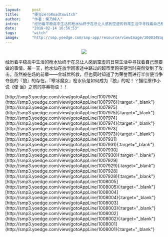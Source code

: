 ```yaml
---
layout:     post
title:      "便当zeroRoadtowitch"
author:     "作者：柴乃棹人"
intro:      "经历着平稳高中生活的枪水仙终于在总让人感到空虚的日常生活中寻找着自己想要做的事情。某一天，枪水仙在放学回家途中路过的超市里购买便当时突然受到了攻击。虽然被在场的前辈——金城优所救，但也同时知道了为荣誉而进行半价便当争夺战的『狼』的存在。『寒冰魔女』枪水仙是如何成为『狼』的呢！？描绘原作小说《便·当》之前的序幕物语！！"
date:       "2018-02-14 16:56:53"
tags:       "witch"
image:      "http://smp.yoedge.com/smp-app/resource/viewImage/1000348appline.png"
---
```

<div style="text-align: center">
<p><img src="http://smp.yoedge.com/smp-app/resource/viewImage/1000348appline.png"/></p>
</div>
<p class="post-meta">
<span>经历着平稳高中生活的枪水仙终于在总让人感到空虚的日常生活中寻找着自己想要做的事情。某一天，枪水仙在放学回家途中路过的超市里购买便当时突然受到了攻击。虽然被在场的前辈——金城优所救，但也同时知道了为荣誉而进行半价便当争夺战的『狼』的存在。『寒冰魔女』枪水仙是如何成为『狼』的呢！？描绘原作小说《便·当》之前的序幕物语！！</span>
</p>
[http://smp3.yoedge.com/view/gotoAppLine/1007976](http://smp3.yoedge.com/view/gotoAppLine/1007976){:target="_blank"}
[http://smp3.yoedge.com/view/gotoAppLine/1007975](http://smp3.yoedge.com/view/gotoAppLine/1007975){:target="_blank"}
[http://smp3.yoedge.com/view/gotoAppLine/1007974](http://smp3.yoedge.com/view/gotoAppLine/1007974){:target="_blank"}
[http://smp3.yoedge.com/view/gotoAppLine/1007973](http://smp3.yoedge.com/view/gotoAppLine/1007973){:target="_blank"}
[http://smp3.yoedge.com/view/gotoAppLine/1007931](http://smp3.yoedge.com/view/gotoAppLine/1007931){:target="_blank"}
[http://smp3.yoedge.com/view/gotoAppLine/1007930](http://smp3.yoedge.com/view/gotoAppLine/1007930){:target="_blank"}
[http://smp3.yoedge.com/view/gotoAppLine/1007929](http://smp3.yoedge.com/view/gotoAppLine/1007929){:target="_blank"}
[http://smp3.yoedge.com/view/gotoAppLine/1007928](http://smp3.yoedge.com/view/gotoAppLine/1007928){:target="_blank"}
[http://smp3.yoedge.com/view/gotoAppLine/1008005](http://smp3.yoedge.com/view/gotoAppLine/1008005){:target="_blank"}
[http://smp3.yoedge.com/view/gotoAppLine/1008004](http://smp3.yoedge.com/view/gotoAppLine/1008004){:target="_blank"}
[http://smp3.yoedge.com/view/gotoAppLine/1008003](http://smp3.yoedge.com/view/gotoAppLine/1008003){:target="_blank"}
[http://smp3.yoedge.com/view/gotoAppLine/1008002](http://smp3.yoedge.com/view/gotoAppLine/1008002){:target="_blank"}
[http://smp3.yoedge.com/view/gotoAppLine/1008001](http://smp3.yoedge.com/view/gotoAppLine/1008001){:target="_blank"}


